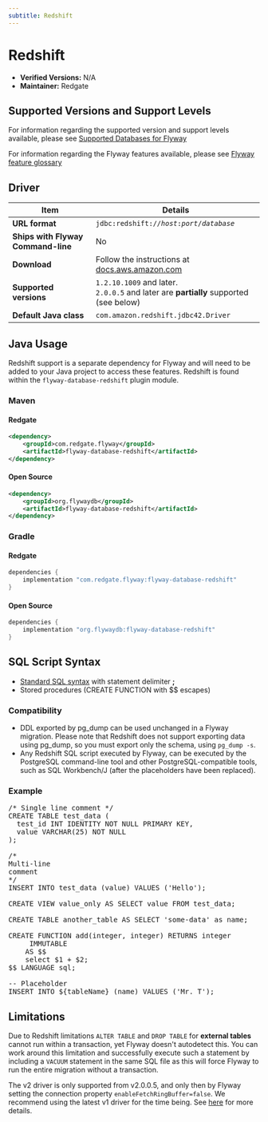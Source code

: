 ```yaml
---
subtitle: Redshift
---
```

# Redshift
- **Verified Versions:** N/A
- **Maintainer:** Redgate

## Supported Versions and Support Levels
For information regarding the supported version and support levels available,
please see [Supported Databases for Flyway](https://documentation.red-gate.com/flyway/learn-more-about-flyway/system-requirements/supported-databases-for-flyway)

For information regarding the Flyway features available, please see [Flyway feature glossary](https://documentation.red-gate.com/flyway/learn-more-about-flyway/feature-glossary)

## Driver

| Item                               | Details                                                                                                                                               |
|------------------------------------|-------------------------------------------------------------------------------------------------------------------------------------------------------|
| **URL format**                     | <code>jdbc:redshift://<i>host</i>:<i>port</i>/<i>database</i></code>                                                                                  |
| **Ships with Flyway Command-line** | No                                                                                                                                                    |
| **Download**                       | Follow the instructions at [docs.aws.amazon.com](http://docs.aws.amazon.com/redshift/latest/mgmt/configure-jdbc-connection.html#download-jdbc-driver) |
| **Supported versions**             | `1.2.10.1009` and later.<br>`2.0.0.5` and later are **partially** supported (see below)                                                               |
| **Default Java class**             | `com.amazon.redshift.jdbc42.Driver`                                                                                                                   |


## Java Usage
Redshift support is a separate dependency for Flyway and will need to be added to your Java project to access these features.
Redshift is found within the `flyway-database-redshift` plugin module.
### Maven
#### Redgate
```xml
<dependency>
    <groupId>com.redgate.flyway</groupId>
    <artifactId>flyway-database-redshift</artifactId>
</dependency>
```
#### Open Source
```xml
<dependency>
    <groupId>org.flywaydb</groupId>
    <artifactId>flyway-database-redshift</artifactId>
</dependency>
```

### Gradle
#### Redgate
```groovy
dependencies {
    implementation "com.redgate.flyway:flyway-database-redshift"
}
```
#### Open Source
```groovy
dependencies {
    implementation "org.flywaydb:flyway-database-redshift"
}
```

## SQL Script Syntax

- [Standard SQL syntax](Concepts/migrations#sql-based-migrations#syntax) with statement delimiter **;**
- Stored procedures (CREATE FUNCTION with $$ escapes)

### Compatibility

- DDL exported by pg_dump can be used unchanged in a Flyway migration. Please note that Redshift does not support exporting data using
        pg_dump, so you must export only the schema, using <code>pg_dump -s</code>.
- Any Redshift SQL script executed by Flyway,
        can be executed by the PostgreSQL command-line tool and other PostgreSQL-compatible tools,
        such as SQL Workbench/J (after the placeholders have been replaced).

### Example

<pre class="prettyprint">/* Single line comment */
CREATE TABLE test_data (
  test_id INT IDENTITY NOT NULL PRIMARY KEY,
  value VARCHAR(25) NOT NULL
);

/*
Multi-line
comment
*/
INSERT INTO test_data (value) VALUES ('Hello');

CREATE VIEW value_only AS SELECT value FROM test_data;

CREATE TABLE another_table AS SELECT 'some-data' as name;

CREATE FUNCTION add(integer, integer) RETURNS integer
     IMMUTABLE
    AS $$
    select $1 + $2;
$$ LANGUAGE sql;

-- Placeholder
INSERT INTO ${tableName} (name) VALUES ('Mr. T');</pre>

## Limitations

Due to Redshift limitations `ALTER TABLE` and `DROP TABLE` for **external tables** cannot run within a transaction, yet Flyway doesn't
autodetect this. You can work around this limitation and successfully execute such a statement by including a `VACUUM`
statement in the same SQL file as this will force Flyway to run the entire migration without a transaction.

The v2 driver is only supported from v2.0.0.5, and only then by Flyway setting the connection property `enableFetchRingBuffer=false`. 
We recommend using the latest v1 driver for the time being. See [here](https://github.com/aws/amazon-redshift-jdbc-driver/issues/4) for more details.
